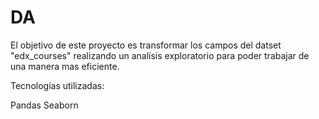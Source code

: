 # DA

El objetivo de este proyecto es transformar los campos del datset "edx_courses" realizando un analísis exploratorio para poder trabajar de una manera mas eficiente. 

Tecnologías utilizadas:

Pandas
Seaborn
